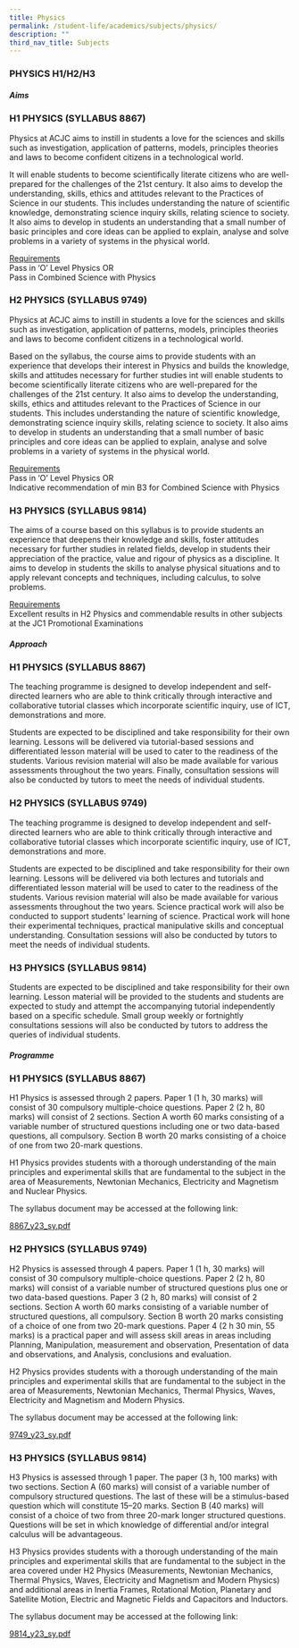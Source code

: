 ```yaml
---
title: Physics
permalink: /student-life/academics/subjects/physics/
description: ""
third_nav_title: Subjects
---
```

### PHYSICS H1/H2/H3


  

##### Aims

  

### H1 PHYSICS (SYLLABUS 8867)


Physics at ACJC aims to instill in students a love for the sciences and skills such as investigation, application of patterns, models, principles theories and laws to become confident citizens in a technological world.  

  

It will enable students to become scientifically literate citizens who are well-prepared for the challenges of the 21st century. It also aims to develop the understanding, skills, ethics and attitudes relevant to the Practices of Science in our students. This includes understanding the nature of scientific knowledge, demonstrating science inquiry skills, relating science to society. It also aims to develop in students an understanding that a small number of basic principles and core ideas can be applied to explain, analyse and solve problems in a variety of systems in the physical world.

  

<u>Requirements</u><br>
Pass in ‘O’ Level Physics OR<br>
Pass in Combined Science with Physics

  

### H2 PHYSICS (SYLLABUS 9749)


Physics at ACJC aims to instill in students a love for the sciences and skills such as investigation, application of patterns, models, principles theories and laws to become confident citizens in a technological world.  

  

Based on the syllabus, the course aims to provide students with an experience that develops their interest in Physics and builds the knowledge, skills and attitudes necessary for further studies int will enable students to become scientifically literate citizens who are well-prepared for the challenges of the 21st century. It also aims to develop the understanding, skills, ethics and attitudes relevant to the Practices of Science in our students. This includes understanding the nature of scientific knowledge, demonstrating science inquiry skills, relating science to society. It also aims to develop in students an understanding that a small number of basic principles and core ideas can be applied to explain, analyse and solve problems in a variety of systems in the physical world.

  

<u>Requirements</u><br>
Pass in ‘O’ Level Physics OR<br>
Indicative recommendation of min B3 for Combined Science with Physics

  

### H3 PHYSICS (SYLLABUS 9814)


The aims of a course based on this syllabus is to provide students an experience that deepens their knowledge and skills, foster attitudes necessary for further studies in related fields, develop in students their appreciation of the practice, value and rigour of physics as a discipline. It aims to develop in students the skills to analyse physical situations and to apply relevant concepts and techniques, including calculus, to solve problems.  

  

<u>Requirements</u><br>
Excellent results in H2 Physics and commendable results in other subjects at the JC1 Promotional Examinations

  

##### Approach

  

### H1 PHYSICS (SYLLABUS 8867)


The teaching programme is designed to develop independent and self-directed learners who are able to think critically through interactive and collaborative tutorial classes which incorporate scientific inquiry, use of ICT, demonstrations and more.  

  

Students are expected to be disciplined and take responsibility for their own learning. Lessons will be delivered via tutorial-based sessions and differentiated lesson material will be used to cater to the readiness of the students. Various revision material will also be made available for various assessments throughout the two years. Finally, consultation sessions will also be conducted by tutors to meet the needs of individual students.

  

### H2 PHYSICS (SYLLABUS 9749)


The teaching programme is designed to develop independent and self-directed learners who are able to think critically through interactive and collaborative tutorial classes which incorporate scientific inquiry, use of ICT, demonstrations and more.  

  

Students are expected to be disciplined and take responsibility for their own learning. Lessons will be delivered via both lectures and tutorials and differentiated lesson material will be used to cater to the readiness of the students. Various revision material will also be made available for various assessments throughout the two years. Science practical work will also be conducted to support students' learning of science. Practical work will hone their experimental techniques, practical manipulative skills and conceptual understanding. Consultation sessions will also be conducted by tutors to meet the needs of individual students.

  

### H3 PHYSICS (SYLLABUS 9814)


Students are expected to be disciplined and take responsibility for their own learning. Lesson material will be provided to the students and students are expected to study and attempt the accompanying tutorial independently based on a specific schedule. Small group weekly or fortnightly consultations sessions will also be conducted by tutors to address the queries of individual students.  

  

##### Programme

  

### H1 PHYSICS (SYLLABUS 8867)


H1 Physics is assessed through 2 papers. Paper 1 (1 h, 30 marks) will consist of 30 compulsory multiple-choice questions. Paper 2 (2 h, 80 marks) will consist of 2 sections. Section A worth 60 marks consisting of a variable number of structured questions including one or two data-based questions, all compulsory. Section B worth 20 marks consisting of a choice of one from two 20-mark questions.  

  

H1 Physics provides students with a thorough understanding of the main principles and experimental skills that are fundamental to the subject in the area of Measurements, Newtonian Mechanics, Electricity and Magnetism and Nuclear Physics.

  

The syllabus document may be accessed at the following link:

[8867_y23_sy.pdf](/files/8867_y23_sy.pdf)


  

### H2 PHYSICS (SYLLABUS 9749)


H2 Physics is assessed through 4 papers. Paper 1 (1 h, 30 marks) will consist of 30 compulsory multiple-choice questions. Paper 2 (2 h, 80 marks) will consist of a variable number of structured questions plus one or two data-based questions. Paper 3 (2 h, 80 marks) will consist of 2 sections. Section A worth 60 marks consisting of a variable number of structured questions, all compulsory. Section B worth 20 marks consisting of a choice of one from two 20-mark questions. Paper 4 (2 h 30 min, 55 marks) is a practical paper and will assess skill areas in areas including Planning, Manipulation, measurement and observation, Presentation of data and observations, and Analysis, conclusions and evaluation.  

  

H2 Physics provides students with a thorough understanding of the main principles and experimental skills that are fundamental to the subject in the area of Measurements, Newtonian Mechanics, Thermal Physics, Waves, Electricity and Magnetism and Modern Physics.

  

The syllabus document may be accessed at the following link:

[9749_y23_sy.pdf](/files/9749_y23_sy.pdf)

  

### H3 PHYSICS (SYLLABUS 9814)


H3 Physics is assessed through 1 paper. The paper (3 h, 100 marks) with two sections. Section A (60 marks) will consist of a variable number of compulsory structured questions. The last of these will be a stimulus-based question which will constitute 15–20 marks. Section B (40 marks) will consist of a choice of two from three 20-mark longer structured questions. Questions will be set in which knowledge of differential and/or integral calculus will be advantageous.  

  

H3 Physics provides students with a thorough understanding of the main principles and experimental skills that are fundamental to the subject in the area covered under H2 Physics (Measurements, Newtonian Mechanics, Thermal Physics, Waves, Electricity and Magnetism and Modern Physics) and additional areas in Inertia Frames, Rotational Motion, Planetary and Satellite Motion, Electric and Magnetic Fields and Capacitors and Inductors.

  

The syllabus document may be accessed at the following link:

[9814_y23_sy.pdf](/files/9814_y23_sy.pdf)